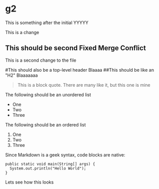 g2
==

This is something after the initial YYYYY

This is a change

This should be second Fixed Merge Conflict
---------------------------

This is a second change to the file


#This should also be a top-level header
Blaaaa
##This should be like an "H2"
Blaaaaaaa

>This is a block quote.  There are many like
>it, but this one is mine

The following should be an unordered list
* One
* Two
* Three

The following should be an ordered list

1. One
2. Two
3. Three

Since Markdown is a geek syntax, code blocks are native:

    public static void main(String[] args) {
      System.out.println("Hello World");
    }
    
    
Lets see how this looks
